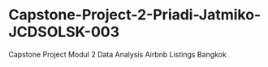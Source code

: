 # Capstone-Project-2-Priadi-Jatmiko-JCDSOLSK-003
Capstone Project Modul 2 Data Analysis Airbnb Listings Bangkok
